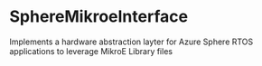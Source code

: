 # SphereMikroeInterface
Implements a hardware abstraction layter for Azure Sphere RTOS applications to leverage MikroE Library files

